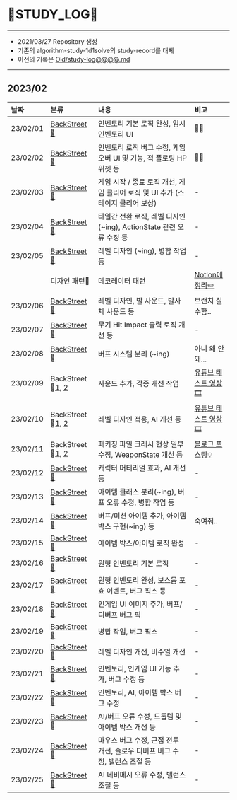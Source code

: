 # 📜STUDY_LOG📜
---
- 2021/03/27 Repository 생성
- 기존의 algorithm-study-1d1solve의 study-record를 대체
- 이전의 기록은 [Old/study-log@@@@.md](https://github.com/Oriburger/oriburger_study_log/blob/main/Old/study_log_2021.md)
---

## 2023/02

<div markdown="1">

|날짜|분류|내용|비고|
|:----|:----|:----|:----|
|23/02/01|[BackStreet🌆](https://github.com/Oriburger/UE5-BackStreet)|인벤토리 기본 로직 완성, 임시 인벤토리 UI|😵‍💫|
|23/02/02|[BackStreet🌆](https://github.com/Oriburger/UE5-BackStreet)|인벤토리 로직 버그 수정, 게임 오버 UI 및 기능, 적 플로팅 HP위젯 등|😵‍💫|
|23/02/03|[BackStreet🌆](https://github.com/Oriburger/UE5-BackStreet/commit/87efaa789848a1189d913c421e180373702ef09b)|게임 시작 / 종료 로직 개선, 게임 클리어 로직 및 UI 추가 (스테이지 클리어 보상)|-|
|23/02/04|[BackStreet🌆](https://github.com/Oriburger/UE5-BackStreet/commit/39a318cac54fdaccafa67def90b12615480e4464)|타일간 전환 로직, 레벨 디자인 (~ing), ActionState 관련 오류 수정 등|-|
|23/02/05|[BackStreet🌆](https://github.com/SSU-BackStreet/UE5-BackStreet)|레벨 디자인 (~ing), 병합 작업 등|-|
||디자인 패턴📖|데코레이터 패턴|[Notion에 정리✏️](https://oriburger.notion.site/96de0df7fc5e4834a5e8ede32aba4b02)|
|23/02/06|[BackStreet🌆](https://github.com/Oriburger/UE5-BackStreet/commit/cc1dba51180a1ea7aa0bb85c36a2f6cc59036c82)|레벨 디자인, 발 사운드, 발사체 사운드 등|브랜치 실수함..|
|23/02/07|[BackStreet🌆](https://github.com/Oriburger/UE5-BackStreet/commit/fb653a0781c7de58c13b921d90bad38d02921e92)|무기 Hit Impact 출력 로직 개선 등|-|
|23/02/08|[BackStreet🌆](https://github.com/Oriburger/UE5-BackStreet/commit/e014feb05e43fe679a0b8a6190d758e2d2087eea)|버프 시스템 분리 (~ing)|아니 왜 안돼...|
|23/02/09|BackStreet🌆[1](https://github.com/Oriburger/UE5-BackStreet-Mirror/commit/21baa88ac794d50f7e24536a12df16457e6dd3c3), [2](https://github.com/Oriburger/UE5-BackStreet-Mirror/commit/ab5892d6b10a6518924e355c3da35437b029fb96)|사운드 추가, 각종 개선 작업|[유튜브 테스트 영상🎞️](https://www.youtube.com/watch?v=XqbCDdVFlTI&ab_channel=LJH)|
|23/02/10|BackStreet🌆[1](https://github.com/Oriburger/UE5-BackStreet-Mirror/commit/1d1957404cf59637716ecd8d28c58ad67152528b), [2](https://github.com/Oriburger/UE5-BackStreet-Mirror/commit/47f7715fa92cb657475409adc24a87533366a0ab)|레벨 디자인 적용, AI 개선 등|[유튜브 테스트 영상🎞️](https://www.youtube.com/watch?v=bI3qDy2NUew&ab_channel=LJH)|
|23/02/11|BackStreet🌆[1](https://github.com/Oriburger/UE5-BackStreet/commit/9f90588b5ddca7f3d61277fa34c7fc360deae75a), [2](https://github.com/Oriburger/UE5-BackStreet/commit/164a585b46d4f798c861d19ade764c96d2853b7e)|패키징 파일 크래시 현상 일부 수정, WeaponState 개선 등|[블로그 포스팅💡](https://blog.naver.com/uss425/223012458970)|
|23/02/12|[BackStreet🌆](https://github.com/Oriburger/UE5-BackStreet/commit/90dcbe4ccac80afa953d50695a93521fd041dfc9)|캐릭터 머티리얼 효과, AI 개선 등|-|
|23/02/13|[BackStreet🌆](https://github.com/Oriburger/UE5-BackStreet/commit/59f10dacadfa5475cdf608c17a5a17180d160d82)|아이템 클래스 분리(~ing), 버프 오류 수정, 병합 작업 등|-|
|23/02/14|[BackStreet🌆](https://github.com/Oriburger/UE5-BackStreet/commit/fd1f586b0f94c9e17c59b7a4b1202118c432bc04)|버프/미션 아이템 추가, 아이템 박스 구현(~ing) 등|죽여줘..|
|23/02/15|[BackStreet🌆](https://github.com/Oriburger/UE5-BackStreet/commit/a939cd2b109529c79f17b4318992ee1bc9ccbdf4)|아이템 박스/아이템 로직 완성|-|
|23/02/16|[BackStreet🌆](https://github.com/Oriburger/UE5-BackStreet/commit/5aee26b0929682a783245c18a70c5234a6a4ed13)|원형 인벤토리 기본 로직|-|
|23/02/17|[BackStreet🌆](https://github.com/Oriburger/UE5-BackStreet/commit/3dc21bf7140db0e305df481d3dd6142540644820)|원형 인벤토리 완성, 보스몹 포효 이벤트, 버그 픽스 등|-|
|23/02/18|[BackStreet🌆](https://github.com/Oriburger/UE5-BackStreet/commit/cde4783e19d3ac4d8fc72a9cc1369e521bf494bb)|인게임 UI 이미지 추가, 버프/디버프 버그 픽|-|
|23/02/19|[BackStreet🌆](https://github.com/Oriburger/UE5-BackStreet/commit/f70310ab6a55175898d1f17179580947b1540cea)|병합 작업, 버그 픽스|-|
|23/02/20|[BackStreet🌆](https://github.com/Oriburger/UE5-BackStreet/commit/dc15c3e0f7f27dfadfc2b4189a62e18b67925c36)|레벨 디자인 개선, 비주얼 개선|-|
|23/02/21|[BackStreet🌆](https://github.com/SSU-BackStreet/UE5-BackStreet/pull/61)|인벤토리, 인게임 UI 기능 추가, 버그 수정 등|-|
|23/02/22|[BackStreet🌆](https://github.com/Oriburger/UE5-BackStreet/commit/359497063fb0b5e7e566f010d55bb87f61088d66)|인벤토리, AI, 아이템 박스 버그 수정|-|
|23/02/23|[BackStreet🌆](https://github.com/Oriburger/UE5-BackStreet/commit/63aa542a00330451ef440da311c181747bde2584)|AI/버프 오류 수정, 드롭템 및 아이템 박스 개선 등|-|
|23/02/24|[BackStreet🌆](https://github.com/Oriburger/UE5-BackStreet/commit/973cf522ef45a688fedca7fbb83f45211bf31b62)|마우스 버그 수정, 근접 전투 개선, 슬로우 디버프 버그 수정, 밸런스 조절 등|-|
|23/02/25|[BackStreet🌆](https://github.com/Oriburger/UE5-BackStreet/commit/973cf522ef45a688fedca7fbb83f45211bf31b62)|AI 네비메시 오류 수정, 밸런스 조절 등|-|


</div>

<!--

- 📔📚📙📘📗📒📃📜📄📑

-->
